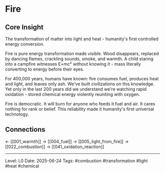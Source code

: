 # Fire

## Core Insight
The transformation of matter into light and heat - humanity's first controlled energy conversion.

Fire is pure energy transformation made visible. Wood disappears, replaced by dancing flames, crackling sounds, smoke, and warmth. A child staring into a campfire witnesses E=mc² without knowing it - mass literally converting to energy before their eyes.

For 400,000 years, humans have known: fire consumes fuel, produces heat and light, and leaves only ash. We've built civilizations on this knowledge. Yet only in the last 200 years did we understand we're watching rapid oxidation - stored chemical energy violently reuniting with oxygen.

Fire is democratic. It will burn for anyone who feeds it fuel and air. It cares nothing for rank or belief. This reliability made it humanity's first universal technology.

## Connections
← [[001_warmth]]
→ [[004_fuel]]
→ [[005_light_from_fire]]
→ [[022_combustion]]
→ [[041_oxidation_reaction]]

---
Level: L0
Date: 2025-06-24
Tags: #combustion #transformation #light #heat #chemical